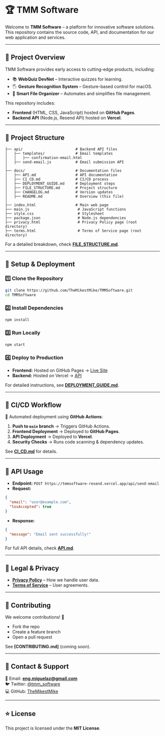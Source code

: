 # 🏆 TMM Software

Welcome to **TMM Software** – a platform for innovative software solutions. This repository contains the source code, API, and documentation for our web application and services.

---

## 🚀 Project Overview
TMM Software provides early access to cutting-edge products, including:
- 📚 **WebQuiz DevNet** – Interactive quizzes for learning.
- 🖐️ **Gesture Recognition System** – Gesture-based control for macOS.
- 📂 **Smart File Organizer** – Automates and simplifies file management.

This repository includes:
- **Frontend** (HTML, CSS, JavaScript) hosted on **GitHub Pages**.
- **Backend API** (Node.js, Resend API) hosted on **Vercel**.

---

## 📂 Project Structure
```
├── api/                        # Backend API files
│   ├── templates/              # Email templates
│   │   ├── confirmation-email.html
│   ├── send-email.js           # Email submission API
│
├── docs/                       # Documentation files
│   ├── API.md                  # API documentation
│   ├── CI_CD.md                # CI/CD process
│   ├── DEPLOYMENT_GUIDE.md     # Deployment steps
│   ├── FILE_STRUCTURE.md       # Project structure
│   ├── CHANGELOG.md            # Version updates
│   ├── README.md               # Overview (this file)
│
├── index.html                  # Main web page
├── main.js                      # JavaScript functions
├── style.css                    # Stylesheet
├── package.json                 # Node.js dependencies
├── privacy.html                 # Privacy Policy page (root directory)
├── terms.html                   # Terms of Service page (root directory)
```

For a detailed breakdown, check **[FILE_STRUCTURE.md](docs/FILE_STRUCTURE.md)**.

---

## 🔧 Setup & Deployment
### 1️⃣ **Clone the Repository**
```sh
git clone https://github.com/TheMikestMike/TMMSoftware.git
cd TMMSoftware
```

### 2️⃣ **Install Dependencies**
```sh
npm install
```

### 3️⃣ **Run Locally**
```sh
npm start
```

### 4️⃣ **Deploy to Production**
- **Frontend:** Hosted on GitHub Pages → [Live Site](https://tmmsoftware.github.io/)
- **Backend:** Hosted on Vercel → [API](https://tmmsoftware-resend.vercel.app/)

For detailed instructions, see **[DEPLOYMENT_GUIDE.md](docs/DEPLOYMENT_GUIDE.md)**.

---

## 🔄 CI/CD Workflow
🚀 Automated deployment using **GitHub Actions**:
1. **Push to `main` branch** → Triggers GitHub Actions.
2. **Frontend Deployment** → Deployed to **GitHub Pages**.
3. **API Deployment** → Deployed to **Vercel**.
4. **Security Checks** → Runs code scanning & dependency updates.

See **[CI_CD.md](docs/CI_CD.md)** for details.

---

## 📡 API Usage
- **Endpoint:** `POST https://tmmsoftware-resend.vercel.app/api/send-email`
- **Request:**
```json
{
  "email": "user@example.com",
  "tosAccepted": true
}
```
- **Response:**
```json
{
  "message": "Email sent successfully!"
}
```
For full API details, check **[API.md](docs/API.md)**.

---

## 📜 Legal & Privacy
- **[Privacy Policy](../privacy.html)** – How we handle user data.
- **[Terms of Service](../terms.html)** – User agreements.

---

## 📌 Contributing
We welcome contributions! 🚀
- Fork the repo
- Create a feature branch
- Open a pull request

See **[CONTRIBUTING.md]** (coming soon).

---

## 📢 Contact & Support
📧 Email: **eng.miguelaz@gmail.com**  
🐦 Twitter: [@tmm_software](https://x.com/tmm_software)  
💻 GitHub: [TheMikestMike](https://github.com/TheMikestMike)

---

## ⭐ License
This project is licensed under the **MIT License**.


